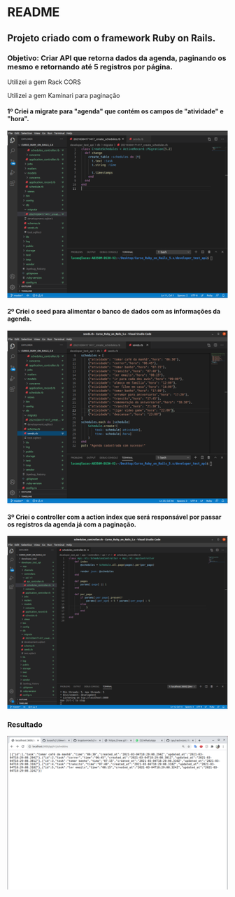 # README
## Projeto criado com o framework Ruby on Rails.
### Objetivo: Criar API que retorna dados da agenda, paginando os mesmo e retornando até 5 registros por página.
Utilizei a gem Rack CORS

Utilizei a gem Kaminari para paginação

#### 1º Criei a migrate para "agenda" que contém os campos de "atividade" e "hora".
![Código da migrate de "agenda"](https://github.com/lucasfs21/developer_test-exercise_2/blob/master/app/images/Screenshot%20from%202021-03-04%2015-32-25.png)

#### 2º Criei o seed para alimentar o banco de dados com as informações da agenda.
![Código do seed para aliemntar o banco de dados"](https://github.com/lucasfs21/developer_test-exercise_2/blob/master/app/images/Screenshot%20from%202021-03-04%2015-32-58.png)

#### 3º Criei o controller com a action index que será responsável por passar os registros da agenda já com a paginação.
![Código do controller](https://github.com/lucasfs21/developer_test-exercise_2/blob/master/app/images/Screenshot%20from%202021-03-04%2015-56-49.png)

### Resultado
![Tela da API](https://github.com/lucasfs21/developer_test-exercise_2/blob/master/app/images/Screenshot%20from%202021-03-04%2016-08-14.png)
